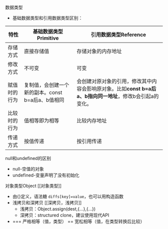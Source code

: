 数据类型
- 基础数据类型和引用数据类型区别：

| 特性     | 基础数据类型Primitive                | 引用数据类型Reference                                               |
| ------ | ------------------------------ | ------------------------------------------------------------- |
| 存储方式   | 直接存储值                          | 存储对象的内存地址                                                     |
| 修改方式   | 不可变                            | 可变                                                            |
| 赋值时的行为 | 复制值，会创建一个新的副本。const b=a后a、b值相同 | 会创建对原对象的引用，修改其中内容会影响原对象。比如**const b=a后a、b指向同一地址**，修改b会引起a的变化。 |
| 比较时的行为 | 值相等即为相等                        | 比较内存地址                                                        |
| 传递方式   | 按值传递                           | 按引用传递                                                         |
null和undefined的区别
- null-空值的对象
- undefined-变量声明了没有初始化

对象类型Object [[对象类型]]
- 由{}定义，语法糖 `diffs[key]=value`，也可以用构造函数
- 浅拷贝和深拷贝 [[深拷贝，浅拷贝]]
	- 浅拷贝：Object.assign(dest,{...},{...})
	- 深拷贝：structured clone，建议使用现代API
- === 严格相等（值，类型） == 宽松相等（值，在类型转换后比较）

